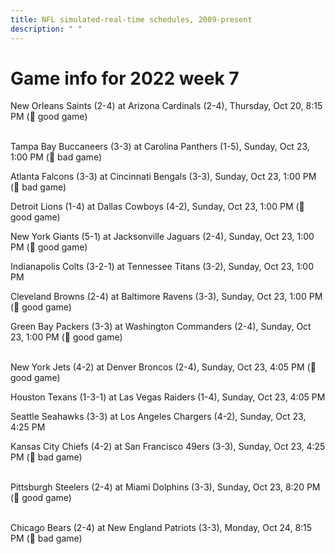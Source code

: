 ```yaml
---
title: NFL simulated-real-time schedules, 2009-present
description: " "
---
```


# Game info for 2022 week 7

New Orleans Saints (2-4) at Arizona Cardinals (2-4), Thursday, Oct 20, 8:15 PM (:football: good game)

<br/>Tampa Bay Buccaneers (3-3) at Carolina Panthers (1-5), Sunday, Oct 23, 1:00 PM (:red_circle: bad game)

Atlanta Falcons (3-3) at Cincinnati Bengals (3-3), Sunday, Oct 23, 1:00 PM (:red_circle: bad game)

Detroit Lions (1-4) at Dallas Cowboys (4-2), Sunday, Oct 23, 1:00 PM (:football: good game)

New York Giants (5-1) at Jacksonville Jaguars (2-4), Sunday, Oct 23, 1:00 PM (:football: good game)

Indianapolis Colts (3-2-1) at Tennessee Titans (3-2), Sunday, Oct 23, 1:00 PM

Cleveland Browns (2-4) at Baltimore Ravens (3-3), Sunday, Oct 23, 1:00 PM (:football: good game)

Green Bay Packers (3-3) at Washington Commanders (2-4), Sunday, Oct 23, 1:00 PM (:football: good game)

<br/>New York Jets (4-2) at Denver Broncos (2-4), Sunday, Oct 23, 4:05 PM (:football: good game)

Houston Texans (1-3-1) at Las Vegas Raiders (1-4), Sunday, Oct 23, 4:05 PM

Seattle Seahawks (3-3) at Los Angeles Chargers (4-2), Sunday, Oct 23, 4:25 PM

Kansas City Chiefs (4-2) at San Francisco 49ers (3-3), Sunday, Oct 23, 4:25 PM (:red_circle: bad game)

<br/>Pittsburgh Steelers (2-4) at Miami Dolphins (3-3), Sunday, Oct 23, 8:20 PM (:football: good game)

<br/>Chicago Bears (2-4) at New England Patriots (3-3), Monday, Oct 24, 8:15 PM (:red_circle: bad game)

